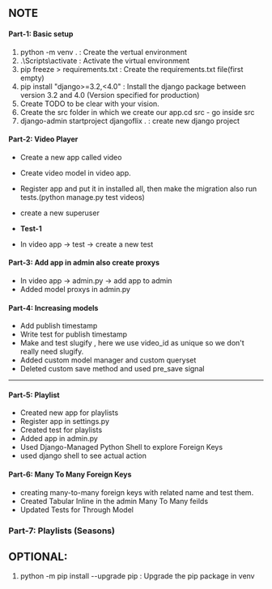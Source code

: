 ## NOTE

#### Part-1: Basic setup

1. python -m venv . : Create the vertual environment
2. .\Scripts\activate : Activate the virtual environment
3. pip freeze > requirements.txt : Create the requirements.txt file(first empty)
4. pip install "django>=3.2,<4.0" : Install the django package between version 3.2 and 4.0 (Version specified for production)
5. Create TODO to be clear with your vision.
6. Create the src folder in which we create our app.cd src - go inside src
7. django-admin startproject djangoflix . : create new django project

#### Part-2: Video Player

- Create a new app called video
- Create video model in video app.
- Register app and put it in installed all, then make the migration also run tests.(python manage.py test videos)
- create a new superuser

- **Test-1**
- In video app -> test -> create a new test

#### Part-3: Add app in admin also create proxys

- In video app -> admin.py -> add app to admin
- Added model proxys in admin.py

#### Part-4: Increasing models
- Add publish timestamp
- Write test for publish timestamp
- Make and test slugify , here we use video_id as unique so we don't really need slugify.
- Added custom model manager and custom queryset
- Deleted custom save method and used pre_save signal
---

#### Part-5: Playlist
- Created new app for playlists
- Register app in settings.py
- Created test for playlists
- Added app in admin.py
- Used Django-Managed Python Shell to explore Foreign Keys
- used django shell to see actual action


#### Part-6: Many To Many Foreign Keys
- creating many-to-many foreign keys with related name and test them.
- Created Tabular Inline in the admin Many To Many feilds
- Updated Tests for Through Model

### Part-7: Playlists (Seasons)

## OPTIONAL:

1. python -m pip install --upgrade pip : Upgrade the pip package in venv
